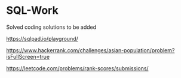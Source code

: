 # SQL-Work
Solved coding solutions to be added 

https://sqlpad.io/playground/

https://www.hackerrank.com/challenges/asian-population/problem?isFullScreen=true

https://leetcode.com/problems/rank-scores/submissions/
